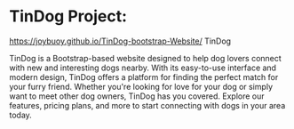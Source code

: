 # TinDog Project:
https://joybuoy.github.io/TinDog-bootstrap-Website/
TinDog

TinDog is a Bootstrap-based website designed to help dog lovers connect with new and interesting dogs nearby. With its easy-to-use interface and modern design, TinDog offers a platform for finding the perfect match for your furry friend. Whether you're looking for love for your dog or simply want to meet other dog owners, TinDog has you covered. Explore our features, pricing plans, and more to start connecting with dogs in your area today.




